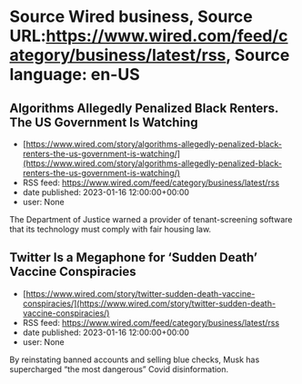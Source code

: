 # Source Wired business, Source URL:https://www.wired.com/feed/category/business/latest/rss, Source language: en-US

## Algorithms Allegedly Penalized Black Renters. The US Government Is Watching
 - [https://www.wired.com/story/algorithms-allegedly-penalized-black-renters-the-us-government-is-watching/](https://www.wired.com/story/algorithms-allegedly-penalized-black-renters-the-us-government-is-watching/)
 - RSS feed: https://www.wired.com/feed/category/business/latest/rss
 - date published: 2023-01-16 12:00:00+00:00
 - user: None

The Department of Justice warned a provider of tenant-screening software that its technology must comply with fair housing law.

## Twitter Is a Megaphone for ‘Sudden Death’ Vaccine Conspiracies
 - [https://www.wired.com/story/twitter-sudden-death-vaccine-conspiracies/](https://www.wired.com/story/twitter-sudden-death-vaccine-conspiracies/)
 - RSS feed: https://www.wired.com/feed/category/business/latest/rss
 - date published: 2023-01-16 12:00:00+00:00
 - user: None

By reinstating banned accounts and selling blue checks, Musk has supercharged “the most dangerous” Covid disinformation.
